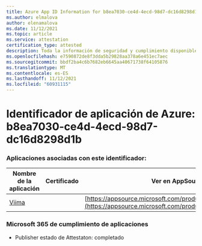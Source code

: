 ```yaml
---
title: Azure App ID Information for b8ea7030-ce4d-4ecd-98d7-dc16d8298d1b
ms.author: elmalova
author: elenamalova
ms.date: 11/12/2021
ms.topic: article
ms.service: attestation
certification_type: attested
description: Toda la información de seguridad y cumplimiento disponible para b8ea7030-ce4d-4ecd-98d7-dc16d8298d1b.
ms.openlocfilehash: e7590872de8f3dda5b29828aa378a6e451ec7aec
ms.sourcegitcommit: bbdf2ba4c6b7682eb6645aa40671738f64105876
ms.translationtype: MT
ms.contentlocale: es-ES
ms.lasthandoff: 11/12/2021
ms.locfileid: "60931115"
---
```

# <a name="azure-app-id-b8ea7030-ce4d-4ecd-98d7-dc16d8298d1b"></a>Identificador de aplicación de Azure: b8ea7030-ce4d-4ecd-98d7-dc16d8298d1b


### <a name="apps-associated-with-this-id"></a>Aplicaciones asociadas con este identificador:
| **Nombre de la aplicación** | **Certificado** | **Ver en AppSource** |
|--------------|---------------|-----------------------|
| [Viima](https://docs.microsoft.com/microsoft-365-app-certification/forward/WA200001589) |  | [https://appsource.microsoft.com/product/office/WA200001589](https://appsource.microsoft.com/product/office/WA200001589) |

### <a name="microsoft-365-app-compliance-status"></a>Microsoft 365 de cumplimiento de aplicaciones
- Publisher estado de Attestaton: completado
